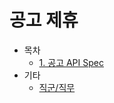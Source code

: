 # 공고 제휴

* 목차
    * [1. 공고 API Spec](공고%20연동%20API%20SPEC.md)
* 기타
    * [직군/직무](filters/jobs.md)
    <!-- * [기업유형](filters/) -->
    <!-- * [산업유형](filters/) -->
    <!-- * [채용유형](filters/) -->
    <!-- * [교육](filters/) -->
    <!-- * [경력](filters/) -->
    <!-- * [지역](filters/) -->
    <!-- * [마감기한](filters/) -->
